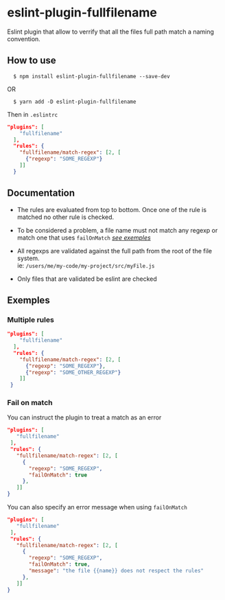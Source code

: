 # eslint-plugin-fullfilename

Eslint plugin that allow to verrify that all the files full path match a naming convention.

## How to use

```console
  $ npm install eslint-plugin-fullfilename --save-dev
```

OR

```console
  $ yarn add -D eslint-plugin-fullfilename
```

Then in `.eslintrc`

```json
"plugins": [
    "fullfilename"
  ],
  "rules": {
    "fullfilename/match-regex": [2, [
      {"regexp": "SOME_REGEXP"}
    ]]
  }
```
## Documentation
 - The rules are evaluated from top to bottom.
   Once one of the rule is matched no other rule is checked.

 - To be considered a problem, a file name must not match any regexp or match one that uses `failOnMatch` [*see exemples*](#Fail-on-match)

 - All regexps are validated against the full path from the root of the file system.\
  ie: `/users/me/my-code/my-project/src/myFile.js`

  - Only files that are validated be eslint are checked


## Exemples

### Multiple rules

```json
"plugins": [
    "fullfilename"
  ],
  "rules": {
    "fullfilename/match-regex": [2, [
      {"regexp": "SOME_REGEXP"},
      {"regexp": "SOME_OTHER_REGEXP"}
    ]]
 }
 ```

### Fail on match
You can instruct the plugin to treat a match as an error

 ```json
"plugins": [
    "fullfilename"
  ],
  "rules": {
    "fullfilename/match-regex": [2, [
      {
        "regexp": "SOME_REGEXP",
        "failOnMatch": true
      },
    ]]
 }
 ```

 You can also specify an error message when using `failOnMatch`
 ```json
"plugins": [
    "fullfilename"
  ],
  "rules": {
    "fullfilename/match-regex": [2, [
      {
        "regexp": "SOME_REGEXP",
        "failOnMatch": true,
        "message": "the file {{name}} does not respect the rules"
      },
    ]]
 }
 ```

